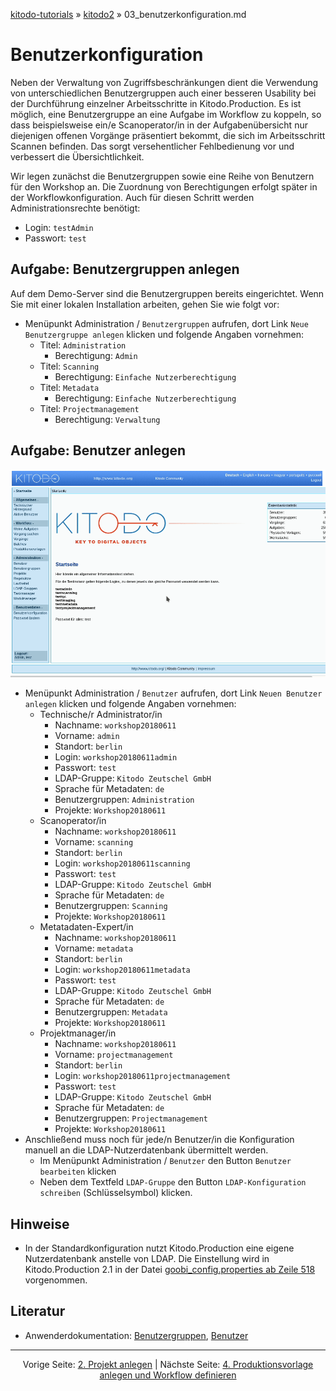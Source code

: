 [kitodo-tutorials](../README.md) » [kitodo2](README.md) » 03_benutzerkonfiguration.md

# Benutzerkonfiguration

Neben der Verwaltung von Zugriffsbeschränkungen dient die Verwendung von unterschiedlichen Benutzergruppen auch einer besseren Usability bei der Durchführung einzelner Arbeitsschritte in Kitodo.Production. Es ist möglich, eine Benutzergruppe an eine Aufgabe im Workflow zu koppeln, so dass beispielsweise ein/e Scanoperator/in in der Aufgabenübersicht nur diejenigen offenen Vorgänge präsentiert bekommt, die sich im Arbeitsschritt Scannen befinden. Das sorgt versehentlicher Fehlbedienung vor und verbessert die Übersichtlichkeit.

Wir legen zunächst die Benutzergruppen sowie eine Reihe von Benutzern für den Workshop an. Die Zuordnung von Berechtigungen erfolgt später in der Workflowkonfiguration. Auch für diesen Schritt werden Administrationsrechte benötigt:

- Login: `testAdmin`
- Passwort: `test`

## Aufgabe: Benutzergruppen anlegen

Auf dem Demo-Server sind die Benutzergruppen bereits eingerichtet. Wenn Sie mit einer lokalen Installation arbeiten, gehen Sie wie folgt vor:

- Menüpunkt Administration / `Benutzergruppen` aufrufen, dort Link `Neue Benutzergruppe anlegen` klicken und folgende Angaben vornehmen:
  - Titel: `Administration`
    - Berechtigung: `Admin`
  - Titel: `Scanning`
    - Berechtigung: `Einfache Nutzerberechtigung`
  - Titel: `Metadata`
    - Berechtigung: `Einfache Nutzerberechtigung`
  - Titel: `Projectmanagement`
    - Berechtigung: `Verwaltung`

## Aufgabe: Benutzer anlegen

![Video Benutzer anlegen](gif/03_benutzer-anlegen.gif)

* Menüpunkt Administration / `Benutzer` aufrufen, dort Link `Neuen Benutzer anlegen` klicken und folgende Angaben vornehmen:
  * Technische/r Administrator/in
    * Nachname: `workshop20180611`
    * Vorname: `admin`
    * Standort: `berlin`
    * Login: `workshop20180611admin` 
    * Passwort: `test`
    * LDAP-Gruppe: `Kitodo Zeutschel GmbH`
    * Sprache für Metadaten: `de`
    * Benutzergruppen: `Administration`
    * Projekte: `Workshop20180611`
  * Scanoperator/in
    - Nachname: `workshop20180611` 
    - Vorname: `scanning`
    - Standort: `berlin`
    - Login: `workshop20180611scanning` 
    - Passwort: `test`
    - LDAP-Gruppe: `Kitodo Zeutschel GmbH`
    - Sprache für Metadaten: `de`
    - Benutzergruppen: `Scanning`
    - Projekte: `Workshop20180611`
  * Metatadaten-Expert/in
    - Nachname: `workshop20180611`
    - Vorname: `metadata`
    - Standort: `berlin`
    - Login: `workshop20180611metadata`
    - Passwort: `test`
    - LDAP-Gruppe: `Kitodo Zeutschel GmbH`
    - Sprache für Metadaten: `de`
    - Benutzergruppen: `Metadata`
    - Projekte: `Workshop20180611`
  * Projektmanager/in
    - Nachname: `workshop20180611`
    - Vorname: `projectmanagement`
    - Standort: `berlin`
    - Login: `workshop20180611projectmanagement`
    - Passwort: `test`
    - LDAP-Gruppe: `Kitodo Zeutschel GmbH`
    - Sprache für Metadaten: `de`
    - Benutzergruppen: `Projectmanagement`
    - Projekte: `Workshop20180611`
* Anschließend muss noch für jede/n Benutzer/in die Konfiguration manuell an die LDAP-Nutzerdatenbank übermittelt werden.
  * Im Menüpunkt Administration / `Benutzer` den Button `Benutzer bearbeiten` klicken
  * Neben dem Textfeld `LDAP-Gruppe` den Button `LDAP-Konfiguration schreiben` (Schlüsselsymbol) klicken.

## Hinweise

* In der Standardkonfiguration nutzt Kitodo.Production eine eigene Nutzerdatenbank anstelle von LDAP. Die Einstellung wird in Kitodo.Production 2.1 in der Datei [goobi_config.properties ab Zeile 518](https://github.com/kitodo/kitodo-production/blob/56ae1cd8962ef1b64dfcee4a503533331b90f614/Goobi/config/goobi_config.properties#L518)  vorgenommen.

## Literatur

* Anwenderdokumentation: [Benutzergruppen](https://github.com/kitodo/kitodo-production/wiki/Benutzergruppen), [Benutzer](https://github.com/kitodo/kitodo-production/wiki/Benutzer)




------

<p align="center">Vorige Seite: <a href="02_projekt-anlegen.md">2. Projekt anlegen</a> | Nächste Seite: <a href="04_produktionsvorlage-anlegen-und-workflow-definieren.md">4. Produktionsvorlage anlegen und Workflow definieren</a></p>
